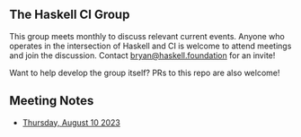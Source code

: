 ## The Haskell CI Group

This group meets monthly to discuss relevant current events. Anyone who operates
in the intersection of Haskell and CI is welcome to attend meetings and join the
discussion. Contact bryan@haskell.foundation for an invite!

Want to help develop the group itself? PRs to this repo are also welcome!

## Meeting Notes

* [Thursday, August 10 2023](./meeting-notes/2023-08-10.md)
